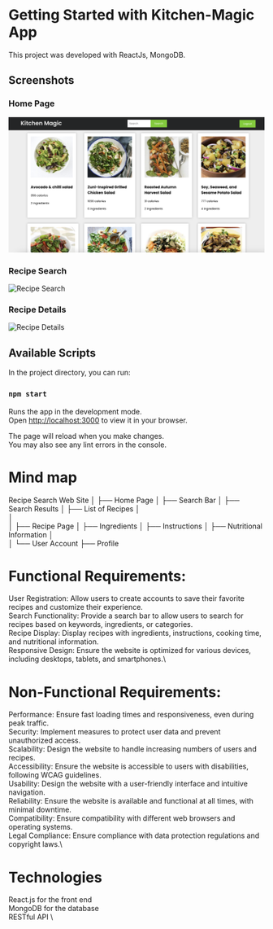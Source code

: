 # Getting Started with Kitchen-Magic App

This project was developed with ReactJs, MongoDB.

## Screenshots

### Home Page
![Home Page](https://github.com/Dilipjp/recipe/blob/main/screenshots/Screenshot%202024-03-26%20at%2020.17.12.png)

### Recipe Search
![Recipe Search](screenshots/recipe_search.png)

### Recipe Details
![Recipe Details](screenshots/recipe_details.png)

## Available Scripts

In the project directory, you can run:

### `npm start`

Runs the app in the development mode.\
Open [http://localhost:3000](http://localhost:3000) to view it in your browser.

The page will reload when you make changes.\
You may also see any lint errors in the console.

# Mind map

Recipe Search Web Site
│
├── Home Page
│ ├── Search Bar
│
├── Search Results
│ ├── List of Recipes
│  
│  
│
├── Recipe Page
│ ├── Ingredients
│ ├── Instructions
│ ├── Nutritional Information
│  
│
└── User Account
├── Profile

# Functional Requirements:

User Registration: Allow users to create accounts to save their favorite recipes and customize their experience.\
Search Functionality: Provide a search bar to allow users to search for recipes based on keywords, ingredients, or categories.\
Recipe Display: Display recipes with ingredients, instructions, cooking time, and nutritional information.\
Responsive Design: Ensure the website is optimized for various devices, including desktops, tablets, and smartphones.\

# Non-Functional Requirements:

Performance: Ensure fast loading times and responsiveness, even during peak traffic.\
Security: Implement measures to protect user data and prevent unauthorized access.\
Scalability: Design the website to handle increasing numbers of users and recipes.\
Accessibility: Ensure the website is accessible to users with disabilities, following WCAG guidelines.\
Usability: Design the website with a user-friendly interface and intuitive navigation.\
Reliability: Ensure the website is available and functional at all times, with minimal downtime.\
Compatibility: Ensure compatibility with different web browsers and operating systems.\
Legal Compliance: Ensure compliance with data protection regulations and copyright laws.\

# Technologies

React.js for the front end \
MongoDB for the database \
RESTful API \
